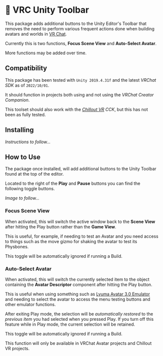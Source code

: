 # 🧰 VRC Unity Toolbar

This package adds additional buttons to the Unity Editor's Toolbar that removes the need to perform various frequent actions done when building avatars and worlds in [VR Chat](https://vrchat.com/).

Currently this is two functions, **Focus Scene View** and **Auto-Select Avatar**.

More functions may be added over time.

## Compatibility
This package has been tested with `Unity 2019.4.31f` and the latest *VRChat SDK* as of `2022/10/01`.

It should function in projects both using and not using the *VRChat Creator Companion*.

This toolset should also work with the *[Chillout VR](http://chilloutvr.de/) CCK*, but this has not been as fully tested.

## Installing
*Instructions to follow...*

## How to Use

The package once installed, will add additional buttons to the Unity Toolbar found at the top of the editor.

Located to the right of the **Play** and **Pause** buttons you can find the following toggle buttons.

*Image to follow...*

### Focus Scene View

When activated, this will switch the active window back to the **Scene View** after hitting the Play button rather than the **Game View**.

This is useful, for example, if needing to test an Avatar and you need access to things such as the move gizmo for shaking the avatar to test its Physbones.

This toggle will be automatically ignored if running a Build.

### Auto-Select Avatar

When activated, this will switch the currently selected item to the object containing the **Avatar Descriptor** component after hitting the Play button.

This is useful when using something such as [Lyuma Avatar 3.0 Emulator](https://github.com/lyuma/Av3Emulator) and needing to select the avatar to access the menu testing buttons and other emulator functions.

After exiting Play mode, the selection will be *automatically restored* to the *previous item* you had selected when you pressed Play. If you turn off this feature while in Play mode, the current selection will be retained.

This toggle will be automatically ignored if running a Build.

This function will only be available in VRChat Avatar projects and Chillout VR projects.

